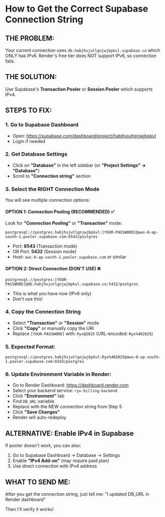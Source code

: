 # How to Get the Correct Supabase Connection String

## THE PROBLEM:
Your current connection uses `db.habjhxjutlgnjwjbpkvl.supabase.co` which ONLY has IPv6.
Render's free tier does NOT support IPv6, so connection fails.

## THE SOLUTION:
Use Supabase's **Transaction Pooler** or **Session Pooler** which supports IPv4.

## STEPS TO FIX:

### 1. Go to Supabase Dashboard
- Open: https://supabase.com/dashboard/project/habjhxjutlgnjwjbpkvl
- Login if needed

### 2. Get Database Settings
- Click on **"Database"** in the left sidebar (or **"Project Settings" → "Database"**)
- Scroll to **"Connection string"** section

### 3. Select the RIGHT Connection Mode
You will see multiple connection options:

#### OPTION 1: Connection Pooling (RECOMMENDED) ✅
Look for **"Connection Pooling"** or **"Transaction"** mode:
```
postgresql://postgres.habjhxjutlgnjwjbpkvl:[YOUR-PASSWORD]@aws-0-ap-south-1.pooler.supabase.com:6543/postgres
```
- Port: **6543** (Transaction mode)
- OR Port: **5432** (Session mode)
- Host: `aws-0-ap-south-1.pooler.supabase.com` or similar

#### OPTION 2: Direct Connection (DON'T USE) ❌
```
postgresql://postgres:[YOUR-PASSWORD]@db.habjhxjutlgnjwjbpkvl.supabase.co:5432/postgres
```
- This is what you have now (IPv6 only)
- Don't use this!

### 4. Copy the Connection String
- Select **"Transaction"** or **"Session"** mode
- Click **"Copy"** or manually copy the URI
- Replace `[YOUR-PASSWORD]` with: `Ryx@2025` (URL-encoded: `Ryx%402025`)

### 5. Expected Format:
```
postgresql://postgres.habjhxjutlgnjwjbpkvl:Ryx%402025@aws-0-ap-south-1.pooler.supabase.com:6543/postgres
```

### 6. Update Environment Variable in Render:
- Go to Render Dashboard: https://dashboard.render.com
- Select your backend service: `ryx-billing-backend`
- Click **"Environment"** tab
- Find `DB_URL` variable
- Replace with the NEW connection string from Step 5
- Click **"Save Changes"**
- Render will auto-redeploy

## ALTERNATIVE: Enable IPv4 in Supabase

If pooler doesn't work, you can also:
1. Go to Supabase Dashboard → Database → Settings
2. Enable **"IPv4 Add-on"** (may require paid plan)
3. Use direct connection with IPv4 address

## WHAT TO SEND ME:

After you get the connection string, just tell me:
"I updated DB_URL in Render dashboard"

Then I'll verify it works!
